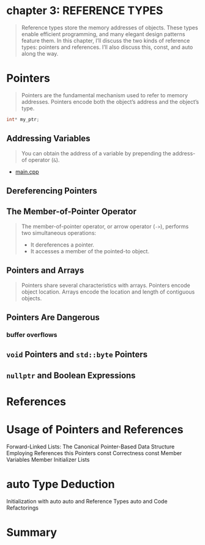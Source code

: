 # chapter 3: REFERENCE TYPES

>Reference types store the memory addresses of objects. These types enable efficient programming, and many elegant design patterns feature them. In this chapter, I’ll discuss the two kinds of reference types: pointers and references. I’ll also discuss this, const, and auto along the way.

# Pointers

>Pointers are the fundamental mechanism used to refer to memory addresses. Pointers encode both the object’s address and the object’s type.

```cpp
int* my_ptr;
```

## Addressing Variables

>You can obtain the address of a variable by prepending the address-of operator (`&`). 

- [main.cpp](./code/main.cpp)


## Dereferencing Pointers


## The Member-of-Pointer Operator

>The member-of-pointer operator, or arrow operator (`->`), performs two simultaneous operations:
>- It dereferences a pointer.
>- It accesses a member of the pointed-to object.

## Pointers and Arrays

>Pointers share several characteristics with arrays. Pointers encode object location. Arrays encode the location and length of contiguous objects.

## Pointers Are Dangerous

### buffer overflows


## `void` Pointers and `std::byte` Pointers


## `nullptr` and Boolean Expressions

# References
# Usage of Pointers and References

Forward-Linked Lists: The Canonical Pointer-Based Data Structure
Employing References
this Pointers
const Correctness
const Member Variables
Member Initializer Lists

# auto Type Deduction

Initialization with auto
auto and Reference Types
auto and Code Refactorings

# Summary